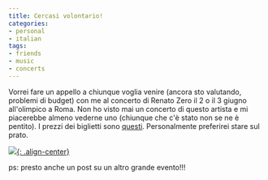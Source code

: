 ```yaml
---
title: Cercasi volontario!
categories:
- personal
- italian
tags:
- friends
- music
- concerts
---
```

Vorrei fare un appello a chiunque voglia venire (ancora sto valutando,
problemi di budget) con me al concerto di Renato Zero il 2 o il 3 giugno
all'olimpico a Roma. Non ho visto mai un concerto di questo artista e mi
piacerebbe almeno vederne uno (chiunque che c'è stato non se ne è pentito). I
prezzi dei biglietti sono [questi](http://www.ticketone.it/newsComplete.jsp?idCat=51&cdNews=112660&idCatPT=529&cdProductSelected=BART2007RZ0602).
Personalmente preferirei stare sul prato.

[![]({{site.url}}/assets/images/renato_zero.jpg){: .align-center}]({{site.url}}/assets/images/renato_zero.jpg)
  
ps: presto anche un post su un altro grande evento!!!

